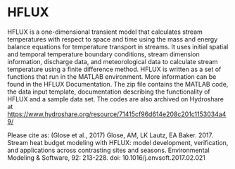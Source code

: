 # HFLUX
HFLUX is a one-dimensional transient model that calculates stream temperatures with respect to space and time using the mass and energy balance equations for temperature transport in streams. It uses initial spatial and temporal temperature boundary conditions, stream dimension information, discharge data, and meteorological data to calculate stream temperature using a finite difference method. HFLUX is written as a set of functions that run in the MATLAB environment. More information can be found in the HFLUX Documentation.  The zip file contains the MATLAB code, the data input template, documentation describing the functionality of HFLUX and a sample data set. The codes are also archived on Hydroshare at https://www.hydroshare.org/resource/71415cf96d614e208c201c1153034a49/   

Please cite as: (Glose et al., 2017) Glose, AM, LK Lautz, EA Baker. 2017. Stream heat budget modeling with HFLUX: model development, verification, and applications across contrasting sites and seasons. Environmental Modeling &amp; Software, 92: 213-228. doi: 10.1016/j.envsoft.2017.02.021
